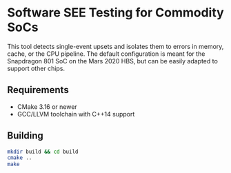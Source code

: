 # Software SEE Testing for Commodity SoCs
This tool detects single-event upsets and isolates them to errors in memory, cache, or the CPU
pipeline. The default configuration is meant for the Snapdragon 801 SoC on the Mars 2020 HBS, but
can be easily adapted to support other chips.

## Requirements
* CMake 3.16 or newer
* GCC/LLVM toolchain with C++14 support

## Building
```bash
mkdir build && cd build
cmake ..
make
```
